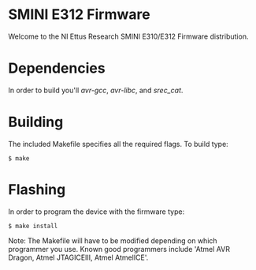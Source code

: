 SMINI E312 Firmware
==================

Welcome to the NI Ettus Research SMINI E310/E312 Firmware distribution.

# Dependencies

In order to build you'll *avr-gcc*, *avr-libc*, and *srec_cat*.

# Building

The included Makefile specifies all the required flags. To build type:
```
$ make
```

# Flashing

In order to program the device with the firmware type:
```
$ make install
```

Note: The Makefile will have to be modified depending on which programmer you use.
Known good programmers include 'Atmel AVR Dragon, Atmel JTAGICEIII, Atmel AtmelICE'.
